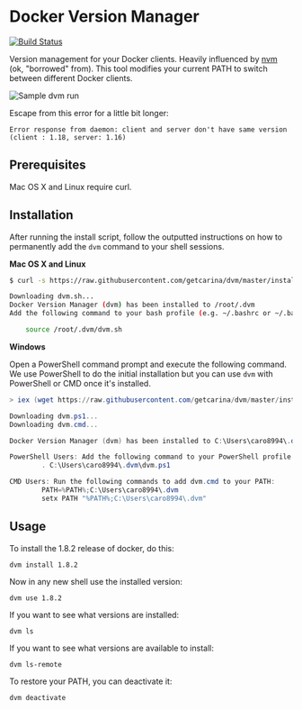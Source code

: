 # Docker Version Manager

[![Build Status](https://travis-ci.org/getcarina/dvm.svg?branch=master)](https://travis-ci.org/getcarina/dvm)

Version management for your Docker clients. Heavily influenced by [nvm](https://github.com/creationix/nvm) (ok, "borrowed" from).
This tool modifies your current PATH to switch between different Docker clients.

![Sample dvm run](https://cloud.githubusercontent.com/assets/836375/10118445/d4b821dc-643d-11e5-803c-91c79b93aa6c.png)

Escape from this error for a little bit longer:

```
Error response from daemon: client and server don't have same version (client : 1.18, server: 1.16)
```

## Prerequisites
Mac OS X and Linux require curl.

## Installation
After running the install script, follow the outputted instructions on how to permanently add the `dvm` command
to your shell sessions.

**Mac OS X and Linux**

```bash
$ curl -s https://raw.githubusercontent.com/getcarina/dvm/master/install.sh | sh

Downloading dvm.sh...
Docker Version Manager (dvm) has been installed to /root/.dvm
Add the following command to your bash profile (e.g. ~/.bashrc or ~/.bash_profile) complete the installation:

	source /root/.dvm/dvm.sh
```

**Windows**

Open a PowerShell command prompt and execute the following command. We use PowerShell to do the initial
installation but you can use `dvm` with PowerShell or CMD once it's installed.

```powershell
> iex (wget https://raw.githubusercontent.com/getcarina/dvm/master/install.ps1)

Downloading dvm.ps1...
Downloading dvm.cmd...

Docker Version Manager (dvm) has been installed to C:\Users\caro8994\.dvm

PowerShell Users: Add the following command to your PowerShell profile:
        . C:\Users\caro8994\.dvm\dvm.ps1

CMD Users: Run the following commands to add dvm.cmd to your PATH:
        PATH=%PATH%;C:\Users\caro8994\.dvm
        setx PATH "%PATH%;C:\Users\caro8994\.dvm"
```

## Usage

To install the 1.8.2 release of docker, do this:

    dvm install 1.8.2

Now in any new shell use the installed version:

    dvm use 1.8.2

If you want to see what versions are installed:

    dvm ls

If you want to see what versions are available to install:

    dvm ls-remote

To restore your PATH, you can deactivate it:

    dvm deactivate
